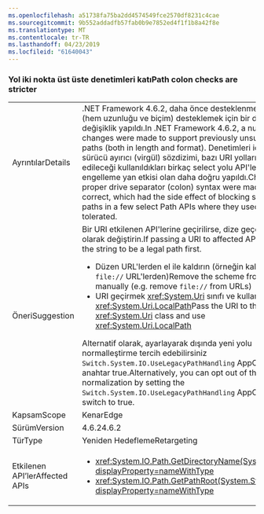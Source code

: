 ```yaml
---
ms.openlocfilehash: a51738fa75ba2dd4574549fce2570df8231c4cae
ms.sourcegitcommit: 9b552addadfb57fab0b9e7852ed4f1f1b8a42f8e
ms.translationtype: MT
ms.contentlocale: tr-TR
ms.lasthandoff: 04/23/2019
ms.locfileid: "61640043"
---
```

### <a name="path-colon-checks-are-stricter"></a><span data-ttu-id="21d28-101">Yol iki nokta üst üste denetimleri katı</span><span class="sxs-lookup"><span data-stu-id="21d28-101">Path colon checks are stricter</span></span>

|   |   |
|---|---|
|<span data-ttu-id="21d28-102">Ayrıntılar</span><span class="sxs-lookup"><span data-stu-id="21d28-102">Details</span></span>|<span data-ttu-id="21d28-103">.NET Framework 4.6.2, daha önce desteklenmeyen yolları (hem uzunluğu ve biçim) desteklemek için bir dizi değişiklik yapıldı.</span><span class="sxs-lookup"><span data-stu-id="21d28-103">In .NET Framework 4.6.2, a number of changes were made to support previously unsupported paths (both in length and format).</span></span> <span data-ttu-id="21d28-104">Denetimleri için uygun sürücü ayırıcı (virgül) sözdizimi, bazı URI yolları kabul edileceği kullanıldıkları birkaç select yolu API'lerde engelleme yan etkisi olan daha doğru yapıldı.</span><span class="sxs-lookup"><span data-stu-id="21d28-104">Checks for proper drive separator (colon) syntax were made more correct, which had the side effect of blocking some URI paths in a few select Path APIs where they used to be tolerated.</span></span>|
|<span data-ttu-id="21d28-105">Öneri</span><span class="sxs-lookup"><span data-stu-id="21d28-105">Suggestion</span></span>|<span data-ttu-id="21d28-106">Bir URI etkilenen API'lerine geçirilirse, dize geçerli bir yol ilk olarak değiştirin.</span><span class="sxs-lookup"><span data-stu-id="21d28-106">If passing a URI to affected APIs, modify the string to be a legal path first.</span></span><ul><li><span data-ttu-id="21d28-107">Düzen URL'lerden el ile kaldırın (örneğin kaldırmak <code>file://</code> URL'lerden)</span><span class="sxs-lookup"><span data-stu-id="21d28-107">Remove the scheme from URLs manually (e.g. remove <code>file://</code> from URLs)</span></span></li><li><span data-ttu-id="21d28-108">URI geçirmek <xref:System.Uri> sınıfı ve kullanın <xref:System.Uri.LocalPath></span><span class="sxs-lookup"><span data-stu-id="21d28-108">Pass the URI to the <xref:System.Uri> class and use <xref:System.Uri.LocalPath></span></span></li></ul><span data-ttu-id="21d28-109">Alternatif olarak, ayarlayarak dışında yeni yolu normalleştirme tercih edebilirsiniz <code>Switch.System.IO.UseLegacyPathHandling</code> AppContext anahtar true.</span><span class="sxs-lookup"><span data-stu-id="21d28-109">Alternatively, you can opt out of the new path normalization by setting the <code>Switch.System.IO.UseLegacyPathHandling</code> AppContext switch to true.</span></span>|
|<span data-ttu-id="21d28-110">Kapsam</span><span class="sxs-lookup"><span data-stu-id="21d28-110">Scope</span></span>|<span data-ttu-id="21d28-111">Kenar</span><span class="sxs-lookup"><span data-stu-id="21d28-111">Edge</span></span>|
|<span data-ttu-id="21d28-112">Sürüm</span><span class="sxs-lookup"><span data-stu-id="21d28-112">Version</span></span>|<span data-ttu-id="21d28-113">4.6.2</span><span class="sxs-lookup"><span data-stu-id="21d28-113">4.6.2</span></span>|
|<span data-ttu-id="21d28-114">Tür</span><span class="sxs-lookup"><span data-stu-id="21d28-114">Type</span></span>|<span data-ttu-id="21d28-115">Yeniden Hedefleme</span><span class="sxs-lookup"><span data-stu-id="21d28-115">Retargeting</span></span>|
|<span data-ttu-id="21d28-116">Etkilenen API’ler</span><span class="sxs-lookup"><span data-stu-id="21d28-116">Affected APIs</span></span>|<ul><li><xref:System.IO.Path.GetDirectoryName(System.String)?displayProperty=nameWithType></li><li><xref:System.IO.Path.GetPathRoot(System.String)?displayProperty=nameWithType></li></ul>|
